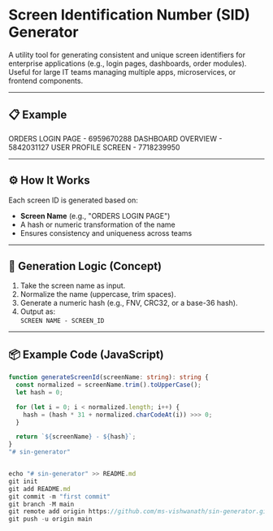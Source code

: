 # Screen Identification Number (SID) Generator

A utility tool for generating consistent and unique screen identifiers for enterprise applications (e.g., login pages, dashboards, order modules). Useful for large IT teams managing multiple apps, microservices, or frontend components.

---

## 📋 Example

ORDERS LOGIN PAGE - 6959670288
DASHBOARD OVERVIEW - 5842031127
USER PROFILE SCREEN - 7718239950



---

## ⚙️ How It Works

Each screen ID is generated based on:
- **Screen Name** (e.g., "ORDERS LOGIN PAGE")
- A hash or numeric transformation of the name
- Ensures consistency and uniqueness across teams

---

## 🔢 Generation Logic (Concept)

1. Take the screen name as input.
2. Normalize the name (uppercase, trim spaces).
3. Generate a numeric hash (e.g., FNV, CRC32, or a base-36 hash).
4. Output as:  
   `SCREEN NAME - SCREEN_ID`

---

## 📦 Example Code (JavaScript)

```ts
function generateScreenId(screenName: string): string {
  const normalized = screenName.trim().toUpperCase();
  let hash = 0;

  for (let i = 0; i < normalized.length; i++) {
    hash = (hash * 31 + normalized.charCodeAt(i)) >>> 0;
  }

  return `${screenName} - ${hash}`;
}
"# sin-generator" 


echo "# sin-generator" >> README.md
git init
git add README.md
git commit -m "first commit"
git branch -M main
git remote add origin https://github.com/ms-vishwanath/sin-generator.git
git push -u origin main